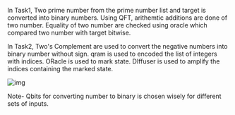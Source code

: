 In Task1, 
Two prime number from the prime number list and target is converted into binary numbers. Using QFT, arithemtic additions are done of two number. Equality of two number are checked using oracle which compared two number with target bitwise.


In Task2, 
Two's Complement are used to convert the negative numbers into binary number without sign.
qram is used to encoded the list of integers with indices. ORacle is used to mark state. DIffuser is used to amplify the indices containing the marked state. 


![img](https://github.com/vedr241/TASKS/assets/90955721/472a9213-f51f-4a37-aace-5ca1000f1ff4)


Note- Qbits for converting number to binary is chosen wisely for different sets of inputs. 
